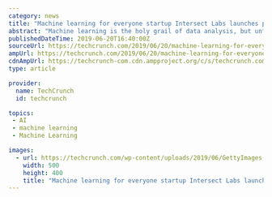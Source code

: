 ```yaml
---
category: news
title: "Machine learning for everyone startup Intersect Labs launches platform for data analysis"
abstract: "Machine learning is the holy grail of data analysis, but unfortunately, that holy grail oftentimes requires a PhD in Computer Science just to get started. Despite the incredible attention that machine learning and artificial intelligence get from the press ..."
publishedDateTime: 2019-06-20T16:40:00Z
sourceUrl: https://techcrunch.com/2019/06/20/machine-learning-for-everyone-startup-intersect-labs-launches-platform-for-data-analysis/
ampUrl: https://techcrunch.com/2019/06/20/machine-learning-for-everyone-startup-intersect-labs-launches-platform-for-data-analysis/amp/
cdnAmpUrl: https://techcrunch-com.cdn.ampproject.org/c/s/techcrunch.com/2019/06/20/machine-learning-for-everyone-startup-intersect-labs-launches-platform-for-data-analysis/amp/
type: article

provider:
  name: TechCrunch
  id: techcrunch

topics:
 - AI
 - machine learning
 - Machine Learning

images:
  - url: https://techcrunch.com/wp-content/uploads/2019/06/GettyImages-1031924616.jpg?w=500
    width: 500
    height: 400
    title: "Machine learning for everyone startup Intersect Labs launches platform for data analysis"
---
```

